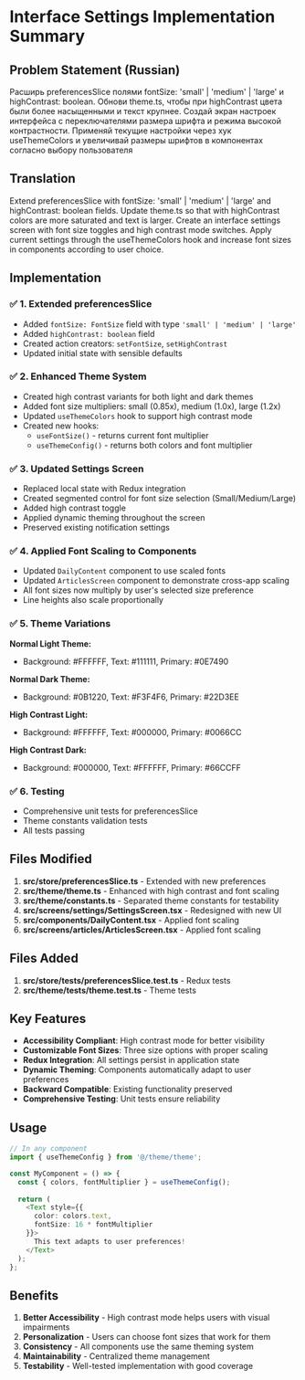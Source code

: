 # Interface Settings Implementation Summary

## Problem Statement (Russian)
Расширь preferencesSlice полями fontSize: 'small' | 'medium' | 'large' и highContrast: boolean. Обнови theme.ts, чтобы при highContrast цвета были более насыщенными и текст крупнее. Создай экран настроек интерфейса с переключателями размера шрифта и режима высокой контрастности. Применяй текущие настройки через хук useThemeColors и увеличивай размеры шрифтов в компонентах согласно выбору пользователя

## Translation
Extend preferencesSlice with fontSize: 'small' | 'medium' | 'large' and highContrast: boolean fields. Update theme.ts so that with highContrast colors are more saturated and text is larger. Create an interface settings screen with font size toggles and high contrast mode switches. Apply current settings through the useThemeColors hook and increase font sizes in components according to user choice.

## Implementation

### ✅ 1. Extended preferencesSlice
- Added `fontSize: FontSize` field with type `'small' | 'medium' | 'large'`
- Added `highContrast: boolean` field
- Created action creators: `setFontSize`, `setHighContrast`
- Updated initial state with sensible defaults

### ✅ 2. Enhanced Theme System
- Created high contrast variants for both light and dark themes
- Added font size multipliers: small (0.85x), medium (1.0x), large (1.2x)
- Updated `useThemeColors` hook to support high contrast mode
- Created new hooks:
  - `useFontSize()` - returns current font multiplier
  - `useThemeConfig()` - returns both colors and font multiplier

### ✅ 3. Updated Settings Screen
- Replaced local state with Redux integration
- Created segmented control for font size selection (Small/Medium/Large)
- Added high contrast toggle
- Applied dynamic theming throughout the screen
- Preserved existing notification settings

### ✅ 4. Applied Font Scaling to Components
- Updated `DailyContent` component to use scaled fonts
- Updated `ArticlesScreen` component to demonstrate cross-app scaling
- All font sizes now multiply by user's selected size preference
- Line heights also scale proportionally

### ✅ 5. Theme Variations
**Normal Light Theme:**
- Background: #FFFFFF, Text: #111111, Primary: #0E7490

**Normal Dark Theme:**
- Background: #0B1220, Text: #F3F4F6, Primary: #22D3EE

**High Contrast Light:**
- Background: #FFFFFF, Text: #000000, Primary: #0066CC

**High Contrast Dark:**
- Background: #000000, Text: #FFFFFF, Primary: #66CCFF

### ✅ 6. Testing
- Comprehensive unit tests for preferencesSlice
- Theme constants validation tests
- All tests passing

## Files Modified

1. **src/store/preferencesSlice.ts** - Extended with new preferences
2. **src/theme/theme.ts** - Enhanced with high contrast and font scaling
3. **src/theme/constants.ts** - Separated theme constants for testability
4. **src/screens/settings/SettingsScreen.tsx** - Redesigned with new UI
5. **src/components/DailyContent.tsx** - Applied font scaling
6. **src/screens/articles/ArticlesScreen.tsx** - Applied font scaling

## Files Added

1. **src/store/__tests__/preferencesSlice.test.ts** - Redux tests
2. **src/theme/__tests__/theme.test.ts** - Theme tests

## Key Features

- **Accessibility Compliant**: High contrast mode for better visibility
- **Customizable Font Sizes**: Three size options with proper scaling
- **Redux Integration**: All settings persist in application state
- **Dynamic Theming**: Components automatically adapt to user preferences
- **Backward Compatible**: Existing functionality preserved
- **Comprehensive Testing**: Unit tests ensure reliability

## Usage

```typescript
// In any component
import { useThemeConfig } from '@/theme/theme';

const MyComponent = () => {
  const { colors, fontMultiplier } = useThemeConfig();
  
  return (
    <Text style={{
      color: colors.text,
      fontSize: 16 * fontMultiplier
    }}>
      This text adapts to user preferences!
    </Text>
  );
};
```

## Benefits

1. **Better Accessibility** - High contrast mode helps users with visual impairments
2. **Personalization** - Users can choose font sizes that work for them
3. **Consistency** - All components use the same theming system
4. **Maintainability** - Centralized theme management
5. **Testability** - Well-tested implementation with good coverage